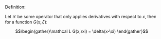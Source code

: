 Definition:

Let $\mathcal L$ be some operator that only applies derivatives with respect to $x$, then for a function $G(x,\xi)$:

$$\begin{gather}\mathcal L G(x,\xi) = \delta(x-\xi) \end{gather}$$
